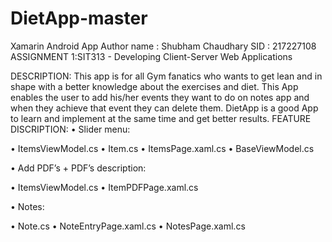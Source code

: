 # DietApp-master
Xamarin Android App
Author name : Shubham Chaudhary
SID : 217227108
ASSIGNMENT 1:SIT313 - Developing Client-Server Web Applications

DESCRIPTION:
This app is for all Gym fanatics who wants to get lean and in shape with a better knowledge about the exercises and diet. This App enables the user to add his/her events they want to do on notes app and when they achieve that event they can delete them. DietApp is a good App to learn and implement at the same time and get better results.
FEATURE DISCRIPTION:
•	Slider menu:

•	ItemsViewModel.cs
•	Item.cs
•	ItemsPage.xaml.cs
•	BaseViewModel.cs

•	Add PDF’s + PDF’s description:

•	ItemsViewModel.cs
•	ItemPDFPage.xaml.cs

•	Notes:

•	Note.cs
•	NoteEntryPage.xaml.cs
•	NotesPage.xaml.cs
